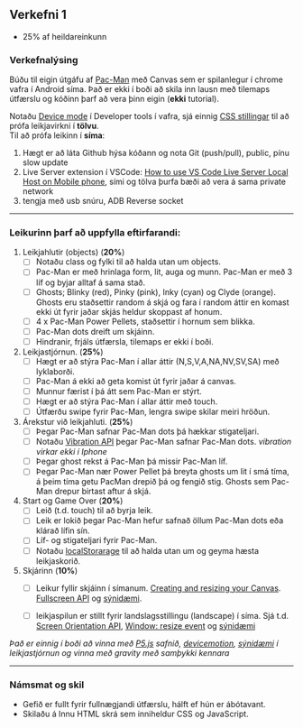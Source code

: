 ## Verkefni 1
- 25% af heildareinkunn

### Verkefnalýsing
Búðu til eigin útgáfu af [Pac-Man](https://en.wikipedia.org/wiki/Pac-Man) með Canvas sem er spilanlegur í chrome vafra í Android síma. Það er ekki í boði að skila inn lausn með tilemaps útfærslu og kóðinn þarf að vera þinn eigin (**ekki** tutorial). <br>

Notaðu [Device mode](https://developer.chrome.com/docs/devtools/device-mode/#type) í Developer tools í vafra, sjá einnig [CSS stillingar](https://youtu.be/D74Z_0I0CUk?t=286) til að prófa leikjavirkni í **tölvu**.<br>
Til að prófa leikinn í **síma**:
1. Hægt er að láta Github hýsa kóðann og nota Git (push/pull), public, pínu slow update   
1. Live Server extension í VSCode: [How to use VS Code Live Server Local Host on Mobile phone](https://medium.com/@pavankapoor31/how-to-use-vs-code-live-server-local-host-on-mobile-phone-8b38a62117d2), sími og tölva þurfa bæði að vera á sama private network
1. tengja með usb snúru, ADB Reverse socket  

---

### Leikurinn þarf að uppfylla eftirfarandi:

1. Leikjahlutir (objects) (**20%**)
   - [ ] Notaðu class og fylki til að halda utan um objects.
   - [ ] Pac-Man er með hrinlaga form, lit, auga og munn. Pac-Man er með 3 líf og byjar alltaf á sama stað. 
   - [ ] Ghosts;  Blinky (red), Pinky (pink), Inky (cyan) og Clyde (orange). Ghosts eru staðsettir random á skjá og fara í random áttir en komast ekki út fyrir jaðar skjás heldur skoppast af honum. 
   - [ ] 4 x Pac-Man Power Pellets, staðsettir í hornum sem blikka. 
   - [ ] Pac-Man dots dreift um skjáinn. 
   - [ ] Hindranir, frjáls útfærsla, tilemaps er ekki í boði.
1. Leikjastjórnun. (**25%**)
   - [ ] Hægt er að stýra Pac-Man í allar áttir (N,S,V,A,NA,NV,SV,SA) með lyklaborði. 
   - [ ] Pac-Man á ekki að geta komist út fyrir jaðar á canvas. 
   - [ ] Munnur færist í þá átt sem Pac-Man er stýrt. 
   - [ ] Hægt er að stýra Pac-Man í allar áttir með touch. 
   - [ ] Útfærðu swipe fyrir Pac-Man, lengra swipe skilar meiri hröðun. 
1. Árekstur við leikjahluti. (**25%**)
   - [ ] Þegar Pac-Man safnar Pac-Man dots þá hækkar stigateljari.
   - [ ] Notaðu [Vibration API](https://developer.mozilla.org/en-US/docs/Web/API/Vibration_API) þegar Pac-Man safnar Pac-Man dots. _vibration virkar ekki í Iphone_
   - [ ] Þegar ghost rekst á Pac-Man þá missir Pac-Man líf.
   - [ ] Þegar Pac-Man nær Power Pellet þá breyta ghosts um lit í smá tíma, á þeim tíma getu PacMan drepið þá og fengið stig. Ghosts sem Pac-Man drepur birtast aftur á skjá.
1. Start og Game Over (**20%**)
   - [ ] Leið (t.d. touch) til að byrja leik. 
   - [ ] Leik er lokið þegar Pac-Man hefur safnað öllum Pac-Man dots eða klárað lífin sín.  
   - [ ] Líf- og stigateljari fyrir Pac-Man. 
   - [ ] Notaðu [localStorarage](https://developer.mozilla.org/en-US/docs/Web/API/Web_Storage_API) til að halda utan um og geyma hæsta leikjaskorið.
1. Skjárinn (**10%**)
   - [ ] Leikur fyllir skjáinn í símanum. [Creating and resizing your Canvas](https://youtu.be/EO6OkltgudE?list=PLpPnRKq7eNW3We9VdCfx9fprhqXHwTPXL&t=166). [Fullscreen API](https://developer.mozilla.org/en-US/docs/Web/API/Fullscreen_API) og [sýnidæmi](https://youtu.be/D74Z_0I0CUk?t=786). 
   - [ ] leikjaspilun er stillt fyrir landslagsstillingu (landscape) í síma. Sjá t.d. [Screen Orientation API](https://developer.mozilla.org/en-US/docs/Web/API/Screen_Orientation_API),  [Window: resize event](https://developer.mozilla.org/en-US/docs/Web/API/Window/resize_event) og [sýnidæmi](https://youtu.be/vxljFhP2krI?list=PLpPnRKq7eNW3We9VdCfx9fprhqXHwTPXL&t=1272)

 
_Það er einnig í boði að vinna með [P5.js](https://p5js.org/) safnið, [devicemotion](https://developer.mozilla.org/en-US/docs/Web/API/Window/devicemotion_event), [sýnidæmi](https://marmelab.com/blog/2020/02/05/getting-the-ball-rolling-with-devicemotion.html) í leikjastjórnun og vinna með gravity með samþykki kennara_

---

### Námsmat og skil	

* Gefið er fullt fyrir fullnægjandi útfærslu, hálft ef hún er ábótavant.
* Skilaðu á Innu HTML skrá sem inniheldur CSS og JavaScript.

 
